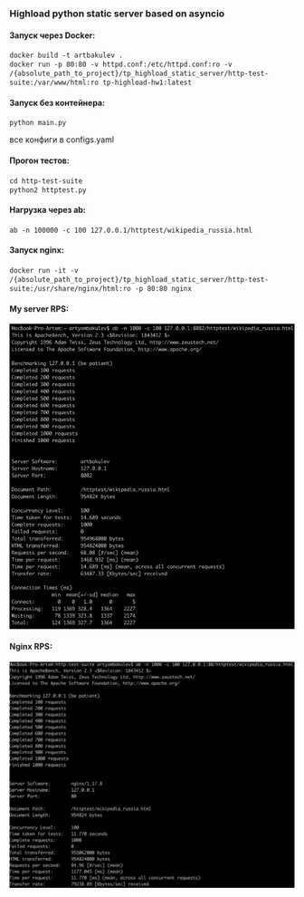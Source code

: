 ### Highload python static server based on asyncio

#### Запуск через Docker:

```
docker build -t artbakulev .
docker run -p 80:80 -v httpd.conf:/etc/httpd.conf:ro -v /{absolute_path_to_project}/tp_highload_static_server/http-test-suite:/var/www/html:ro tp-highload-hw1:latest
```

#### Запуск без контейнера:

```
python main.py
```
все конфиги в configs.yaml

#### Прогон тестов:
```
cd http-test-suite
python2 httptest.py
```
 
 #### Нагрузка через ab:
 
 ```
 ab -n 100000 -c 100 127.0.0.1/httptest/wikipedia_russia.html
 ```
 
 #### Запуск nginx:
 
 ```
docker run -it -v /{absolute_path_to_project}/tp_highload_static_server/http-test-suite:/usr/share/nginx/html:ro -p 80:80 nginx
 ```
 
 #### My server RPS:
![](benchmarks/my_inside_docker.png)
 
 #### Nginx RPS:
 ![](benchmarks/nginx_inside_docker.png)
